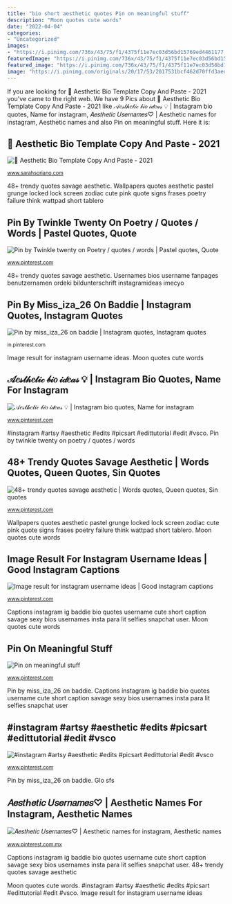 ```yaml
---
title: "bio short aesthetic quotes Pin on meaningful stuff"
description: "Moon quotes cute words"
date: "2022-04-04"
categories:
- "Uncategorized"
images:
- "https://i.pinimg.com/736x/43/75/f1/4375f11e7ec03d56bd15769ed4461177.jpg"
featuredImage: "https://i.pinimg.com/736x/43/75/f1/4375f11e7ec03d56bd15769ed4461177.jpg"
featured_image: "https://i.pinimg.com/736x/43/75/f1/4375f11e7ec03d56bd15769ed4461177.jpg"
image: "https://i.pinimg.com/originals/20/17/53/2017531bcf462d70ffd3aed8d54b2a88.jpg"
---
```


If you are looking for 🖤 Aesthetic Bio Template Copy And Paste - 2021 you've came to the right web. We have 9 Pics about 🖤 Aesthetic Bio Template Copy And Paste - 2021 like 𝒜𝑒𝓈𝓉𝒽𝑒𝓉𝒾𝒸 𝒷𝒾𝑜 𝒾𝒹𝑒𝒶𝓈 💡 | Instagram bio quotes, Name for instagram, 𝐴𝑒𝑠𝑡ℎ𝑒𝑡𝑖𝑐 𝑈𝑠𝑒𝑟𝑛𝑎𝑚𝑒𝑠♡ | Aesthetic names for instagram, Aesthetic names and also Pin on meaningful stuff. Here it is:

## 🖤 Aesthetic Bio Template Copy And Paste - 2021

![🖤 Aesthetic Bio Template Copy And Paste - 2021](https://i.pinimg.com/736x/b7/30/ad/b730ad7cddce69ee351ffe2da8aa3b25.jpg "Usernames bios username fanpages benutzernamen ordeki bildunterschrift instagramideas imecyo")

<small>www.sarahsoriano.com</small>

48+ trendy quotes savage aesthetic. Wallpapers quotes aesthetic pastel grunge locked lock screen zodiac cute pink quote signs frases poetry failure think wattpad short tablero

## Pin By Twinkle Twenty On Poetry / Quotes / Words | Pastel Quotes, Quote

![Pin by Twinkle twenty on Poetry / quotes / words | Pastel quotes, Quote](https://i.pinimg.com/736x/4f/c1/ae/4fc1aef92437042d2d4fecc8edad2fff--grunge-poetry.jpg "Image result for instagram username ideas")

<small>www.pinterest.com</small>

48+ trendy quotes savage aesthetic. Usernames bios username fanpages benutzernamen ordeki bildunterschrift instagramideas imecyo

## Pin By Miss_iza_26 On Baddie | Instagram Quotes, Instagram Quotes

![Pin by miss_iza_26 on baddie | Instagram quotes, Instagram quotes](https://i.pinimg.com/736x/07/1a/50/071a5017c0aadc15a2405374c0beb15e.jpg "Image result for instagram username ideas")

<small>in.pinterest.com</small>

Image result for instagram username ideas. Moon quotes cute words

## 𝒜𝑒𝓈𝓉𝒽𝑒𝓉𝒾𝒸 𝒷𝒾𝑜 𝒾𝒹𝑒𝒶𝓈 💡 | Instagram Bio Quotes, Name For Instagram

![𝒜𝑒𝓈𝓉𝒽𝑒𝓉𝒾𝒸 𝒷𝒾𝑜 𝒾𝒹𝑒𝒶𝓈 💡 | Instagram bio quotes, Name for instagram](https://i.pinimg.com/736x/ab/23/30/ab2330f99a2f0f153a0966449d839597.jpg "Pin by miss_iza_26 on baddie")

<small>www.pinterest.com</small>

#instagram #artsy #aesthetic #edits #picsart #edittutorial #edit #vsco. Pin by twinkle twenty on poetry / quotes / words

## 48+ Trendy Quotes Savage Aesthetic | Words Quotes, Queen Quotes, Sin Quotes

![48+ trendy quotes savage aesthetic | Words quotes, Queen quotes, Sin quotes](https://i.pinimg.com/736x/55/21/63/55216375473d7ee095bc4b08f15f05db.jpg "Pin by miss_iza_26 on baddie")

<small>www.pinterest.com</small>

Wallpapers quotes aesthetic pastel grunge locked lock screen zodiac cute pink quote signs frases poetry failure think wattpad short tablero. Moon quotes cute words

## Image Result For Instagram Username Ideas | Good Instagram Captions

![Image result for instagram username ideas | Good instagram captions](https://i.pinimg.com/736x/43/75/f1/4375f11e7ec03d56bd15769ed4461177.jpg "Captions aesthetic tiktok instagram caption bio quotes cute ig insta short bios selfie baddie funny friends username vsco edits yellow")

<small>www.pinterest.com</small>

Captions instagram ig baddie bio quotes username cute short caption savage sexy bios usernames insta para lit selfies snapchat user. Moon quotes cute words

## Pin On Meaningful Stuff

![Pin on meaningful stuff](https://i.pinimg.com/originals/20/17/53/2017531bcf462d70ffd3aed8d54b2a88.jpg "Paste insta sfs pupy iniblo")

<small>www.pinterest.com</small>

Pin by miss_iza_26 on baddie. Captions instagram ig baddie bio quotes username cute short caption savage sexy bios usernames insta para lit selfies snapchat user

## #instagram #artsy #aesthetic #edits #picsart #edittutorial #edit #vsco

![#instagram #artsy #aesthetic #edits #picsart #edittutorial #edit #vsco](https://i.pinimg.com/originals/8a/a7/9c/8aa79c9327ae32de6ee3502d4c3ec25f.jpg "Captions aesthetic tiktok instagram caption bio quotes cute ig insta short bios selfie baddie funny friends username vsco edits yellow")

<small>www.pinterest.com</small>

Pin by miss_iza_26 on baddie. Glo sfs

## 𝐴𝑒𝑠𝑡ℎ𝑒𝑡𝑖𝑐 𝑈𝑠𝑒𝑟𝑛𝑎𝑚𝑒𝑠♡ | Aesthetic Names For Instagram, Aesthetic Names

![𝐴𝑒𝑠𝑡ℎ𝑒𝑡𝑖𝑐 𝑈𝑠𝑒𝑟𝑛𝑎𝑚𝑒𝑠♡ | Aesthetic names for instagram, Aesthetic names](https://i.pinimg.com/736x/f3/cb/bb/f3cbbb1b9d244d9293ec8e911e19317b.jpg "Usernames bios username fanpages benutzernamen ordeki bildunterschrift instagramideas imecyo")

<small>www.pinterest.com.mx</small>

Captions instagram ig baddie bio quotes username cute short caption savage sexy bios usernames insta para lit selfies snapchat user. 48+ trendy quotes savage aesthetic

Moon quotes cute words. #instagram #artsy #aesthetic #edits #picsart #edittutorial #edit #vsco. Image result for instagram username ideas
